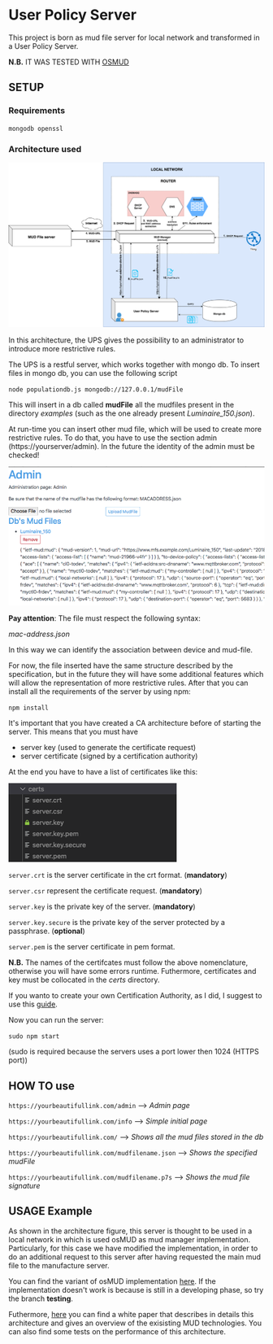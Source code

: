 # User Policy Server

This project is born as mud file server for local network and transformed in a User Policy Server.

**N.B.** IT WAS TESTED WITH [OSMUD](https://github.com/osmud/)

## SETUP

### Requirements

```
mongodb openssl
```

### Architecture used
<img src="img/user_policy_server.png">

In this architecture, the UPS gives the possibility to an administrator to introduce more restrictive rules. 

The UPS is a restful server, which works together with mongo db.
To insert files in mongo db, you can use the following script

`
node populationdb.js mongodb://127.0.0.1/mudFile
`

This will insert in a db called **mudFile** all the mudfiles present in the directory *examples* (such as the one already present *Luminaire_150.json*).

At run-time you can insert other mud file, which will be used to create more restrictive rules. To do that, you have to use the section admin (https://yourserver/admin). In the future the identity of the admin must be checked!

<img src="img/admin_screenshot.png">

**Pay attention**: The file must respect the following syntax:

*mac-address.json*

In this way we can identify the association between device and mud-file.

For now, the file inserted have the same structure described by the specification, but in the future they will have some additional features which will allow the representation of more restrictive rules.
After that you can install all the requirements of the server by using npm:

`
npm install
`

It's important that you have created a CA architecture before of starting the server. This means that you must have

* server key (used to generate the certificate request)
* server certificate (signed by a certification authority)

At the end you have to have a list of certificates like this:

<img src="img/listcertificates.png">

`server.crt` is the server certificate in the crt format. (**mandatory**)

`server.csr` represent the certificate request. (**mandatory**)

`server.key` is the private key of the server. (**mandatory**)

`server.key.secure` is the private key of the server protected by a passphrase. (**optional**)

``server.pem`` is the server certificate in pem format.

**N.B.** The names of the certifcates must follow the above nomenclature, otherwise you will have some errors runtime. Futhermore, certificates and key must be collocated in the *certs* directory.

If you wanto to create your own Certification Authority, as I did, I suggest to use this [guide](https://help.ubuntu.com/lts/serverguide/certificates-and-security.html).

Now you can run the server:

`sudo npm start`

(sudo is required because the servers uses a port lower then 1024 (HTTPS port))

## HOW TO use

`https://yourbeautifullink.com/admin` --> *Admin page*

`https://yourbeautifullink.com/info` --> *Simple initial page*

`https://yourbeautifullink.com/` --> *Shows all the mud files stored in the db*

`https://yourbeautifullink.com/mudfilename.json` --> *Shows the specified mudFile*

`https://yourbeautifullink.com/mudfilename.p7s` --> *Shows the mud file signature*

## USAGE Example

As shown in the architecture figure, this server is thought to be used in a local network in which is used osMUD as mud manager implementation. Particularly, for this case we have modified the implementation, in order to do an additional request to this server after having requested the main mud file to the manufacture server. 

You can find the variant of osMUD implementation [here](https://github.com/aferaudo/osmud). If the implementation doesn't work is because is still in a developing phase, so try the branch **testing**.

Futhermore, [here](https://arxiv.org/pdf/2004.08003.pdf) you can find a white paper that describes in details this architecture and gives an overview of the exisisting MUD technologies. You can also find some tests on the performance of this architecture.
